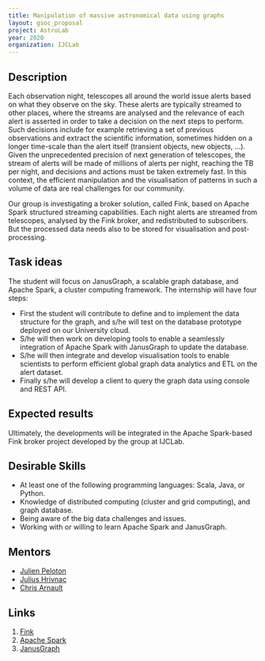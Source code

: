 ```yaml
---
title: Manipulation of massive astronomical data using graphs
layout: gsoc_proposal
project: AstroLab
year: 2020
organization: IJCLab
---
```


## Description

Each observation night, telescopes all around the world issue alerts based on what they observe on the sky. These alerts are typically streamed to other places, where the streams are analysed and the relevance of each alert is asserted in order to take a decision on the next steps to perform. Such decisions include for example retrieving a set of previous observations and extract the scientific information, sometimes hidden on a longer time-scale than the alert itself (transient objects, new objects, ...).
Given the unprecedented precision of next generation of telescopes, the stream of alerts will be made of millions of alerts per night, reaching the TB per night, and decisions and actions must be taken extremely fast. In this context, the efficient manipulation and the visualisation of patterns in such a volume of data are real challenges for our community. 

Our group is investigating a broker solution, called Fink, based on Apache Spark structured streaming capabilities. Each night alerts are streamed from telescopes, analysed by the Fink broker, and redistributed to subscribers. But the processed data needs also to be stored for visualisation and post-processing. 


## Task ideas

The student will focus on JanusGraph, a scalable graph database, and Apache Spark, a cluster computing framework. The internship will have four steps:

- First the student will contribute to define and to implement the data structure for the graph, and s/he will test on the database prototype deployed on our University cloud. 
- S/he will then work on developing tools to enable a seamlessly integration of Apache Spark with JanusGraph to update the database. 
- S/he will then integrate and develop visualisation tools to enable scientists to perform efficient global graph data analytics and ETL on the alert dataset. 
- Finally s/he will develop a client to query the graph data using console and REST API.

## Expected results

Ultimately, the developments will be integrated in the Apache Spark-based Fink broker project developed by the group at IJCLab.

## Desirable Skills

* At least one of the following programming languages: Scala, Java, or Python.
* Knowledge of distributed computing (cluster and grid computing), and graph database.
* Being aware of the big data challenges and issues.
* Working with or willing to learn Apache Spark and JanusGraph.

## Mentors

* [Julien Peloton](mailto:peloton@lal.in2p3.fr)
* [Julius Hrivnac](mailto:hrivnac@lal.in2p3.fr)
* [Chris Arnault](mailto:arnault@lal.in2p3.fr)

## Links
1. [Fink](https://github.com/astrolabsoftware/fink-broker)
2. [Apache Spark](https://spark.apache.org/)
3. [JanusGraph](https://janusgraph.org/)


